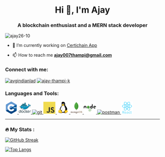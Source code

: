 <h1 align="center">Hi 👋, I'm Ajay</h1>
<h3 align="center">A blockchain enthusiast and a MERN stack developer</h3>

<p align="left"> <img src="https://komarev.com/ghpvc/?username=ajay26-10&label=Profile%20views&color=0e75b6&style=flat" alt="ajay26-10" /> </p>

- 🔭 I’m currently working on [Certichain App](https://github.com/ajay26-10/CertiChain-App)

- 📫 How to reach me **ajay007thampi@gmail.com**

<h3 align="left">Connect with me:</h3>
<p align="left">
<a href="https://twitter.com/avgindianlad" target="blank"><img align="center" src="https://raw.githubusercontent.com/rahuldkjain/github-profile-readme-generator/master/src/images/icons/Social/twitter.svg" alt="avgindianlad" height="30" width="40" /></a>
<a href="https://linkedin.com/in/ajay-thampi-k" target="blank"><img align="center" src="https://raw.githubusercontent.com/rahuldkjain/github-profile-readme-generator/master/src/images/icons/Social/linked-in-alt.svg" alt="ajay-thampi-k" height="30" width="40" /></a>
</p>

<h3 align="left">Languages and Tools:</h3>
<p align="left"> <a href="https://www.w3schools.com/cpp/" target="_blank" rel="noreferrer"> <img src="https://raw.githubusercontent.com/devicons/devicon/master/icons/cplusplus/cplusplus-original.svg" alt="cplusplus" width="40" height="40"/> </a> <a href="https://www.docker.com/" target="_blank" rel="noreferrer"> <img src="https://raw.githubusercontent.com/devicons/devicon/master/icons/docker/docker-original-wordmark.svg" alt="docker" width="40" height="40"/> </a> <a href="https://git-scm.com/" target="_blank" rel="noreferrer"> <img src="https://www.vectorlogo.zone/logos/git-scm/git-scm-icon.svg" alt="git" width="40" height="40"/> </a> <a href="https://developer.mozilla.org/en-US/docs/Web/JavaScript" target="_blank" rel="noreferrer"> <img src="https://raw.githubusercontent.com/devicons/devicon/master/icons/javascript/javascript-original.svg" alt="javascript" width="40" height="40"/> </a> <a href="https://www.linux.org/" target="_blank" rel="noreferrer"> <img src="https://raw.githubusercontent.com/devicons/devicon/master/icons/linux/linux-original.svg" alt="linux" width="40" height="40"/> </a> <a href="https://www.mongodb.com/" target="_blank" rel="noreferrer"> <img src="https://raw.githubusercontent.com/devicons/devicon/master/icons/mongodb/mongodb-original-wordmark.svg" alt="mongodb" width="40" height="40"/> </a> <a href="https://nodejs.org" target="_blank" rel="noreferrer"> <img src="https://raw.githubusercontent.com/devicons/devicon/master/icons/nodejs/nodejs-original-wordmark.svg" alt="nodejs" width="40" height="40"/> </a> <a href="https://postman.com" target="_blank" rel="noreferrer"> <img src="https://www.vectorlogo.zone/logos/getpostman/getpostman-icon.svg" alt="postman" width="40" height="40"/> </a> <a href="https://reactjs.org/" target="_blank" rel="noreferrer"> <img src="https://raw.githubusercontent.com/devicons/devicon/master/icons/react/react-original-wordmark.svg" alt="react" width="40" height="40"/> </a> </p>

  ---

### :fire: My Stats :
[![GitHub Streak](http://github-readme-streak-stats.herokuapp.com?user=ajay26-10&theme=dark&background=000000)](https://git.io/streak-stats)  

[![Top Langs](https://github-readme-stats.vercel.app/api/top-langs/?username=ajay26-10&layout=compact&theme=vision-friendly-dark)](https://github.com/anuraghazra/github-readme-stats)


